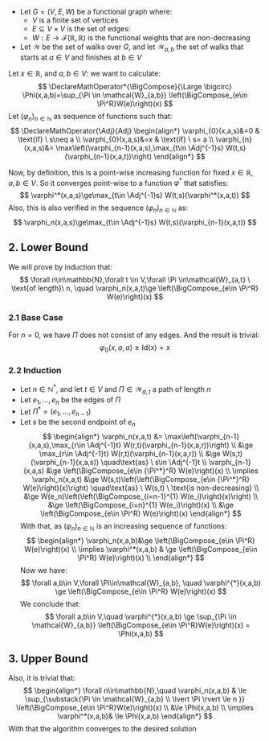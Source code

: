 - Let $G=(V,E,W)$ be a functional graph where:
	- $V$ is a finite set of vertices
	- $E\subseteq V\times V$ is the set of edges:
	- $W:E\rightarrow \mathscr{F}(\mathbb{R},\mathbb{R})$ is the functional weights that are non-decreasing
- Let $\mathcal{W}$ be the set of walks over $G,$ and let $\mathcal{W}_{a,b}$ the set of walks that starts at $a\in V$ and finishes at $b\in V$ 

Let $x\in\mathbb{R},$ and $a,b\in V:$ we want to calculate:
$$
\DeclareMathOperator*{\BigCompose}{\Large \bigcirc}
\Phi(x,a,b)=\sup_{\Pi \in \mathcal{W}_{a,b}} \left(\BigCompose_{e\in \Pi^R}W(e)\right)(x)
$$
Let $(\varphi_n)_{n\in\mathbb{N}}$ as sequence of functions such that:
$$
\DeclareMathOperator{\Adj}{Adj}
\begin{align*}
\varphi_{0}(x,a,s)&=0 & \text{if} \ s\neq a \\
\varphi_{0}(x,a,s)&=x & \text{if} \ s= a \\
\varphi_{n}(x,a,s)&= \max\left(\varphi_{n-1}(x,a,s),\max_{t\in \Adj^{-1}s} W(t,s)(\varphi_{n-1}(x,a,t))\right) 
\end{align*}
$$

Now, by definition, this is a point-wise increasing function for fixed $x\in\mathbb{R},a,b\in V.$ 
So it converges point-wise to a function $\varphi^*$ that satisfies:
$$
\varphi^*(x,a,s)\ge\max_{t\in \Adj^{-1}s} W(t,s)(\varphi^*(x,a,t))
$$
Also, this is also verified in the sequence $(\varphi_n)_{n\in\mathbb{N}}$ as:
$$
\varphi_n(x,a,s)\ge\max_{t\in \Adj^{-1}s} W(t,s)(\varphi_{n-1}(x,a,t))
$$
## 2. Lower Bound
We will prove by induction that:
$$
\forall n\in\mathbb{N},\forall t \in V,\forall \Pi \in\mathcal{W}_{a,t} \ \text{of length}\ n, \quad \varphi_n(x,a,t)\ge \left(\BigCompose_{e\in \Pi^R} W(e)\right)(x)
$$
### 2.1 Base Case
For $n=0,$ we have $\Pi$ does not consist of any edges. And the result is trivial:
$$
\varphi_0(x,a,a)\ge \text{Id}(x) = x 
$$
### 2.2 Induction
- Let $n\in\mathbb{N}^*,$ and let $t\in V$ and $\Pi\in \mathcal{W}_{a,t}$ a path of length $n$
- Let $e_1,\dots,e_n$ be the edges of $\Pi$
- Let $\Pi^*=(e_1,\dots,e_{n-1})$
- Let $s$ be the second endpoint of $e_n$
$$
\begin{align*}
\varphi_n(x,a,t) &= \max\left(\varphi_{n-1}(x,a,s),\max_{r\in \Adj^{-1}t} W(r,t)(\varphi_{n-1}(x,a,r))\right)  \\
&\ge \max_{r\in \Adj^{-1}t} W(r,t)(\varphi_{n-1}(x,a,r)) \\
&\ge W(s,t)(\varphi_{n-1}(x,a,s)) \quad\text{as} \ s\in \Adj^{-1}t \\
\varphi_{n-1}(x,a,s) &\ge \left(\BigCompose_{e\in {\Pi^*}^R} W(e)\right)(x) \\
\implies \varphi_n(x,a,t) &\ge  W(s,t)\left(\left(\BigCompose_{e\in {\Pi^*}^R} W(e)\right)(x)\right) \quad\text{as} \ W(s,t) \ \text{is non-decreasing} \\
&\ge  W(e_n)\left(\left(\BigCompose_{i=n-1}^{1} W(e_i)\right)(x)\right) \\ 
&\ge \left(\BigCompose_{i=n}^{1} W(e_i)\right)(x) \\
&\ge \left(\BigCompose_{e\in \Pi^R} W(e)\right)(x)
\end{align*}
$$
With that, as $(\varphi_n)_{n\in\mathbb{N}}$ is an increasing sequence of functions:
$$
\begin{align*}
\varphi_n(x,a,b)&\ge \left(\BigCompose_{e\in \Pi^R} W(e)\right)(x) \\
\implies \varphi^*(x,a,b) & \ge  \left(\BigCompose_{e\in \Pi^R} W(e)\right)(x) \\
\end{align*}
$$
Now we have:
$$
\forall a,b\in V,\forall \Pi\in\mathcal{W}_{a,b}, \quad \varphi^{*}(x,a,b) \ge \left(\BigCompose_{e\in \Pi^R} W(e)\right)(x) 
$$
We conclude that:
$$
\forall a,b\in V,\quad \varphi^{*}(x,a,b) \ge \sup_{\Pi \in \mathcal{W}_{a,b}} \left(\BigCompose_{e\in \Pi^R}W(e)\right)(x) = \Phi(x,a,b)
$$
## 3. Upper Bound
Also, it is trivial that:
$$
\begin{align*}
\forall n\in\mathbb{N},\quad \varphi_n(x,a,b) & \le \sup_{\substack{\Pi \in \mathcal{W}_{a,b} \\ \lvert \Pi \rvert \le n   }} \left(\BigCompose_{e\in \Pi^R}W(e)\right)(x) \\
&\le \Phi(x,a,b) \\
\implies \varphi^*(x,a,b)& \le \Phi(x,a,b) 
\end{align*}
$$
With that the algorithm converges to the desired solution

